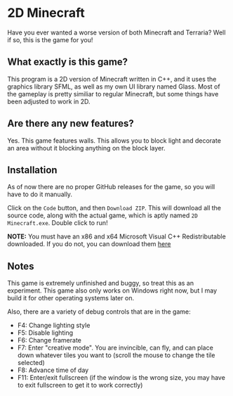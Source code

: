 # 2D Minecraft

Have you ever wanted a worse version of both Minecraft and Terraria? Well if so, this is the game for you!

## What exactly is this game?

This program is a 2D version of Minecraft written in C++, and it uses the graphics library SFML, as well as my own UI library named Glass. Most of the gameplay is pretty similiar to regular Minecraft, but some things have been adjusted to work in 2D.

## Are there any new features?

Yes. This game features walls. This allows you to block light and decorate an area without it blocking anything on the block layer.

## Installation

As of now there are no proper GitHub releases for the game, so you will have to do it manually.

Click on the `Code` button, and then `Download ZIP`. This will download all the source code, along with the actual game, which is aptly named `2D Minecraft.exe`. Double click to run!

**NOTE:** You must have an x86 and x64 Microsoft Visual C++ Redistributable downloaded. If you do not, you can download them [here](https://learn.microsoft.com/en-US/cpp/windows/latest-supported-vc-redist?view=msvc-140#visual-studio-2015-2017-2019-and-2022)

## Notes

This game is extremely unfinished and buggy, so treat this as an experiment. This game also only works on Windows right now, but I may build it for other operating systems later on.

Also, there are a variety of debug controls that are in the game:

- F4: Change lighting style
- F5: Disable lighting
- F6: Change framerate
- F7: Enter "creative mode". You are invincible, can fly, and can place down whatever tiles you want to (scroll the mouse to change the tile selected)
- F8: Advance time of day
- F11: Enter/exit fullscreen (if the window is the wrong size, you may have to exit fullscreen to get it to work correctly)

